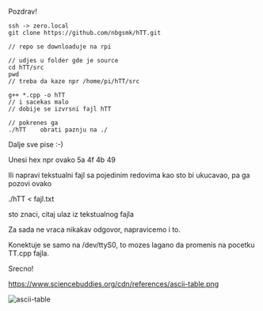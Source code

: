 
Pozdrav!

    ssh -> zero.local
    git clone https://github.com/nbgsmk/hTT.git
    
    // repo se downloaduje na rpi

    // udjes u folder gde je source
    cd hTT/src
    pwd
    // treba da kaze npr /home/pi/hTT/src

    g++ *.cpp -o hTT
    // i sacekas malo
    // dobije se izvrsni fajl hTT

    // pokrenes ga
    ./hTT    obrati paznju na ./

Dalje sve pise :-)

Unesi hex npr ovako  5a 4f 4b 49

Ili napravi tekstualni fajl sa pojedinim redovima kao sto bi ukucavao, pa ga pozovi ovako

./hTT < fajl.txt    


sto znaci, citaj ulaz iz tekstualnog fajla

    
Za sada ne vraca nikakav odgovor, napravicemo i to.

Konektuje se samo na /dev/ttyS0, to mozes lagano da promenis na pocetku TT.cpp fajla.

Srecno!


https://www.sciencebuddies.org/cdn/references/ascii-table.png

![ascii-table](https://github.com/nbgsmk/hTT/assets/60575976/3c2747f2-7f34-4800-bd51-9817a3f7b76e)




